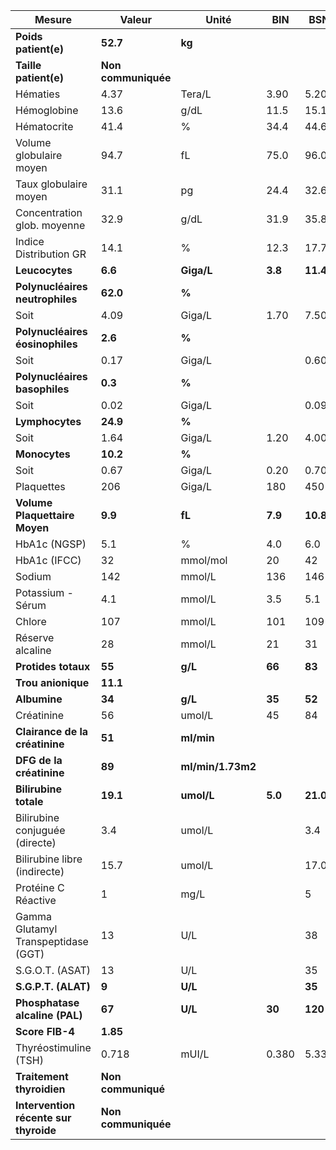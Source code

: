 |                Mesure               |       Valeur      |      Unité      |  BIN  |   BSN  |
|-------------------------------------|-------------------|-----------------|-------|--------|
|         **Poids patient(e)**        |      **52.7**     |      **kg**     |       |        |
|        **Taille patient(e)**        |**Non communiquée**|                 |       |        |
|               Hématies              |        4.37       |      Tera/L     |  3.90 |  5.20  |
|             Hémoglobine             |        13.6       |       g/dL      |  11.5 |  15.1  |
|             Hématocrite             |        41.4       |        %        |  34.4 |  44.6  |
|       Volume globulaire moyen       |        94.7       |        fL       |  75.0 |  96.0  |
|        Taux globulaire moyen        |        31.1       |        pg       |  24.4 |  32.6  |
|     Concentration glob. moyenne     |        32.9       |       g/dL      |  31.9 |  35.8  |
|        Indice Distribution GR       |        14.1       |        %        |  12.3 |  17.7  |
|            **Leucocytes**           |      **6.6**      |    **Giga/L**   |**3.8**|**11.4**|
|   **Polynucléaires neutrophiles**   |      **62.0**     |      **%**      |       |        |
|                 Soit                |        4.09       |      Giga/L     |  1.70 |  7.50  |
|   **Polynucléaires éosinophiles**   |      **2.6**      |      **%**      |       |        |
|                 Soit                |        0.17       |      Giga/L     |       |  0.60  |
|    **Polynucléaires basophiles**    |      **0.3**      |      **%**      |       |        |
|                 Soit                |        0.02       |      Giga/L     |       |  0.09  |
|           **Lymphocytes**           |      **24.9**     |      **%**      |       |        |
|                 Soit                |        1.64       |      Giga/L     |  1.20 |  4.00  |
|            **Monocytes**            |      **10.2**     |      **%**      |       |        |
|                 Soit                |        0.67       |      Giga/L     |  0.20 |  0.70  |
|              Plaquettes             |        206        |      Giga/L     |  180  |   450  |
|    **Volume Plaquettaire Moyen**    |      **9.9**      |      **fL**     |**7.9**|**10.8**|
|            HbA1c  (NGSP)            |        5.1        |        %        |  4.0  |   6.0  |
|            HbA1c  (IFCC)            |         32        |     mmol/mol    |   20  |   42   |
|                Sodium               |        142        |      mmol/L     |  136  |   146  |
|          Potassium - Sérum          |        4.1        |      mmol/L     |  3.5  |   5.1  |
|                Chlore               |        107        |      mmol/L     |  101  |   109  |
|           Réserve alcaline          |         28        |      mmol/L     |   21  |   31   |
|         **Protides totaux**         |       **55**      |     **g/L**     | **66**| **83** |
|          **Trou anionique**         |      **11.1**     |                 |       |        |
|             **Albumine**            |       **34**      |     **g/L**     | **35**| **52** |
|              Créatinine             |         56        |      umol/L     |   45  |   84   |
|    **Clairance de la créatinine**   |       **51**      |    **ml/min**   |       |        |
|       **DFG de la créatinine**      |       **89**      |**ml/min/1.73m2**|       |        |
|        **Bilirubine totale**        |      **19.1**     |    **umol/L**   |**5.0**|**21.0**|
|    Bilirubine conjuguée (directe)   |        3.4        |      umol/L     |       |   3.4  |
|     Bilirubine libre (indirecte)    |        15.7       |      umol/L     |       |  17.0  |
|         Protéine C Réactive         |         1         |       mg/L      |       |    5   |
| Gamma Glutamyl Transpeptidase (GGT) |         13        |       U/L       |       |   38   |
|           S.G.O.T. (ASAT)           |         13        |       U/L       |       |   35   |
|         **S.G.P.T. (ALAT)**         |       **9**       |     **U/L**     |       | **35** |
|    **Phosphatase alcaline (PAL)**   |       **67**      |     **U/L**     | **30**| **120**|
|           **Score FIB-4**           |      **1.85**     |                 |       |        |
|        Thyréostimuline (TSH)        |       0.718       |      mUI/L      | 0.380 |  5.330 |
|      **Traitement thyroidien**      | **Non communiqué**|                 |       |        |
|**Intervention récente sur thyroide**|**Non communiquée**|                 |       |        |
